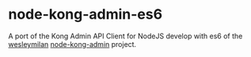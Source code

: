 # node-kong-admin-es6

A port of the  Kong Admin API Client for NodeJS develop with es6 of the [wesleymilan](https://github.com/wesleymilan) 
[node-kong-admin]( https://github.com/wesleymilan/node-kong-admin) project.